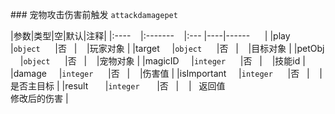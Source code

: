 ### 宠物攻击伤害前触发
`attackdamagepet`

|参数|类型|空|默认|注释|
|:----    |:-------    |:--- |----|------      |
|play     |`object`      |否   |    |玩家对象 |
|target     |`object`      |否   |    |目标对象 |
|petObj     |`object`      |否   |    |宠物对象 |
|magicID     |`integer`      |否   |    |技能id |
|damage     |`integer`      |否   |    |伤害值 |
|isImportant     |`integer`      |否   |    |是否主目标 |
|result       |`integer`       |否   |    |   返回值<br>修改后的伤害 |

